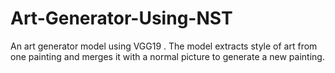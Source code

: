 # Art-Generator-Using-NST
An art generator model using VGG19 . The model extracts style of art from one painting and merges it with a normal picture to generate a new painting.
